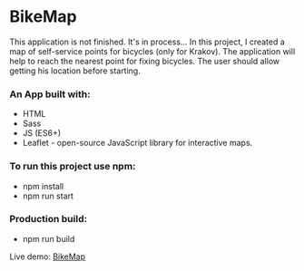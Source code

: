 # BikeMap

This application is not finished. It's in process...
In this project, I created a map of self-service points for bicycles (only for Krakov). The application will help to reach the nearest point for fixing bicycles.
The user should allow getting his location before starting.

### An App built with:

- HTML
- Sass
- JS (ES6+)
- Leaflet - open-source JavaScript library for interactive maps.

### To run this project use npm:

- npm install
- npm run start

### Production build:

- npm run build

Live demo: [BikeMap](https://bikemap1.netlify.app/)
